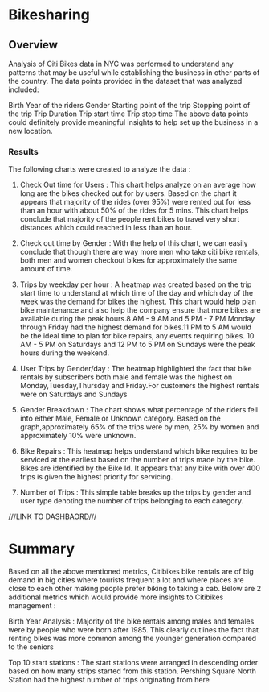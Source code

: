 # Bikesharing


## Overview

Analysis of Citi Bikes data in NYC was performed to understand any patterns that may be useful while establishing the business in other parts of the country. The data points provided in the dataset that was analyzed included:

Birth Year of the riders
Gender
Starting point of the trip
Stopping point of the trip
Trip Duration
Trip start time
Trip stop time
The above data points could definitely provide meaningful insights to help set up the business in a new location.

### Results
The following charts were created to analyze the data :

1. Check Out time for Users : This chart helps analyze on an average how long are the bikes checked out for by users. Based on the chart it appears that majority of the rides (over 95%) were rented out for less than an hour with about 50% of the rides for 5 mins. This chart helps conclude that majority of the people rent bikes to travel very short distances which could reached in less than an hour.

2. Check out time by Gender : With the help of this chart, we can easily conclude that though there are way more men who take citi bike rentals, both men and women checkout bikes for approximately the same amount of time.

3. Trips by weekday per hour : A heatmap was created based on the trip start time to understand at which time of the day and which day of the week was the demand for bikes the highest. This chart would help plan bike maintenance and also help the company ensure that more bikes are available during the peak hours.8 AM - 9 AM and 5 PM - 7 PM Monday through Friday had the highest demand for bikes.11 PM to 5 AM would be the ideal time to plan for bike repairs, any events requiring bikes. 10 AM - 5 PM on Saturdays and 12 PM to 5 PM on Sundays were the peak hours during the weekend.

4. User Trips by Gender/day : The heatmap highlighted the fact that bike rentals by subscribers both male and female was the highest on Monday,Tuesday,Thursday and Friday.For customers the highest rentals were on Saturdays and Sundays

5. Gender Breakdown : The chart shows what percentage of the riders fell into either Male, Female or Unknown category. Based on the graph,approximately 65% of the trips were by men, 25% by women and approximately 10% were unknown.

6. Bike Repairs : This heatmap helps understand which bike requires to be serviced at the earliest based on the number of trips made by the bike. Bikes are identified by the Bike Id. It appears that any bike with over 400 trips is given the highest priority for servicing.

7. Number of Trips : This simple table breaks up the trips by gender and user type denoting the number of trips belonging to each category.

///LINK TO DASHBAORD///

# Summary
Based on all the above mentioned metrics, Citibikes bike rentals are of big demand in big cities where tourists frequent a lot and where places are close to each other making people prefer biking to taking a cab. Below are 2 additional metrics which would provide more insights to Citibikes management :

Birth Year Analysis : Majority of the bike rentals among males and females were by people who were born after 1985. This clearly outlines the fact that renting bikes was more common among the younger generation compared to the seniors

Top 10 start stations : The start stations were arranged in descending order based on how many strips started from this station. Pershing Square North Station had the highest number of trips originating from here
